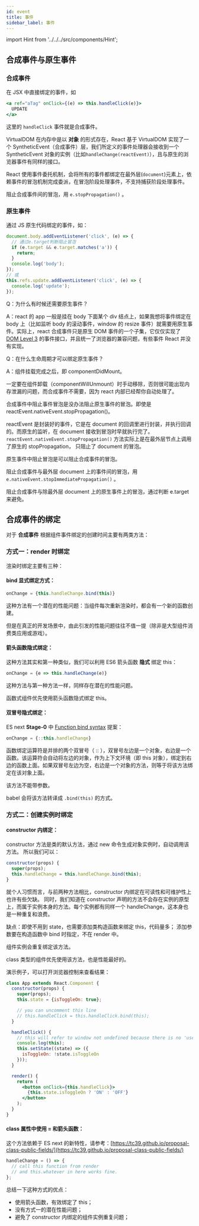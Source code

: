 ```yaml
---
id: event
title: 事件
sidebar_label: 事件
---
```


import Hint from '../../../src/components/Hint';

## 合成事件与原生事件

### 合成事件

在 JSX 中直接绑定的事件，如

```jsx
<a ref="aTag" onClick={(e) => this.handleClick(e)}>
  UPDATE
</a>
```

这里的 `handleClick` 事件就是合成事件。

VirtualDOM 在内存中是以 **对象** 的形式存在，React 基于 VirtualDOM 实现了一个 SyntheticEvent（合成事件）层，我们所定义的事件处理器会接收到一个 SyntheticEvent 对象的实例（比如`handleChange(reactEvent)`），且与原生的浏览器事件有同样的接口。

<Hint type="warn">React 使用事件委托机制，会将所有的事件都绑定在最外层\(`document`\)元素上，依赖事件的冒泡机制完成委派，在冒泡阶段处理事件，不支持捕获阶段处理事件。</Hint>

<Hint type="good">阻止合成事件间的冒泡，用 `e.stopPropagation()` 。</Hint>

### 原生事件

通过 JS 原生代码绑定的事件，如：

```javascript
document.body.addEventListener('click', (e) => {
  // 通过e.target判断阻止冒泡
  if (e.target && e.target.matches('a')) {
    return;
  }
  console.log('body');
});
// 或
this.refs.update.addEventListener('click', (e) => {
  console.log('update');
});
```

Q：为什么有时候还需要原生事件？

A：react 的 app 一般是挂在 body 下面某个 div 结点上，如果我想将事件绑定在 body 上（比如监听 body 的滚动事件，window 的 resize 事件）就需要用原生事件。实际上，react 合成事件只是原生 DOM 事件的一个子集，它仅仅实现了 [DOM Level 3](https://www.w3.org/TR/DOM-Level-3-Events/) 的事件接口，并且统一了浏览器的兼容问题，有些事件 React 并没有实现。

Q：在什么生命周期才可以绑定原生事件？

A：组件挂载完成之后，即 componentDidMount。

<Hint type="bad">一定要在组件卸载（componentWillUnmount）时手动移除，否则很可能出现内存泄漏的问题，而合成事件不需要，因为 react 内部已经帮你自动处理了。</Hint>

<Hint type="warn">合成事件中阻止事件冒泡是没办法阻止原生事件的冒泡。即使是 reactEvent.nativeEvent.stopPropagation\(\)。</Hint>

reactEvent 是封装好的事件，它是在 document 的回调里进行封装，并执行回调的。而原生的监听，在 document 接收到冒泡时早就执行完了。`reactEvent.nativeEvent.stopPropagation()` 方法实际上是在最外层节点上调用了原生的 stopPropagation， 只阻止了 document 的冒泡。

<Hint type="warn">原生事件中阻止冒泡是可以阻止合成事件的冒泡。</Hint>

<Hint type="good">阻止合成事件与最外层 document 上的事件间的冒泡，用 `e.nativeEvent.stopImmediatePropagation()` 。</Hint>

<Hint type="good">阻止合成事件与除最外层 document 上的原生事件上的冒泡，通过判断 e.target 来避免。</Hint>

## 合成事件的绑定

对于 **合成事件** 根据组件事件绑定的创建时间主要有两类方法：

### 方式一：render 时绑定

渲染时绑定主要有三种：

#### bind 显式绑定方式：

```jsx
onChange = {this.handleChange.bind(this)}
```

<Hint type="warn">这种方法有一个潜在的性能问题：当组件每次重新渲染时，都会有一个新的函数创建。</Hint>

但是在真正的开发场景中，由此引发的性能问题往往不值一提（除非是大型组件消费类应用或游戏）。

#### 箭头函数隐式绑定：

这种方法其实和第一种类似，我们可以利用 ES6 箭头函数 **隐式** 绑定 this：

```jsx
onChange = {e => this.handleChange(e)}
```

<Hint type="warn">这种方法与第一种方法一样，同样存在潜在的性能问题。</Hint>

<Hint type="good">函数式组件优先使用箭头函数隐式绑定 this。</Hint>

#### 双冒号隐式绑定：

ES next **Stage-0** 中 [Function bind syntax](https://github.com/zenparsing/es-function-bind) 提案：

```jsx
onChange = {::this.handleChange}
```

函数绑定运算符是并排的两个双冒号（ :: ），双冒号左边是一个对象，右边是一个函数。该运算符会自动将左边的对象，作为上下文环境（即 this 对象），绑定到右边的函数上面。如果双冒号左边为空，右边是一个对象的方法，则等于将该方法绑定在该对象上面。

<Hint type="warn">该方法不能带参数。</Hint>

<Hint type="tip">babel 会将该方法转译成 `.bind(this)` 的方式。</Hint>

### 方式二：创建实例时绑定

#### constructor 内绑定：

constructor 方法是类的默认方法，通过 new 命令生成对象实例时，自动调用该方法。 所以我们可以：

```jsx
constructor(props) {
  super(props);
  this.handleChange = this.handleChange.bind(this);
}
```

就个人习惯而言，与前两种方法相比，constructor 内绑定在可读性和可维护性上也许有些欠缺。 同时，我们知道在 constructor 声明的方法不会存在实例的原型上，而属于实例本身的方法。每个实例都有同样一个 handleChange，这本身也是一种重复和浪费。

缺点：即使不用到 state，也需要添加类构造函数来绑定 this，代码量多； 添加参数要在构造函数中 bind 时指定，不在 render 中。

<Hint type="warn">组件实例会重复绑定该方法。</Hint>

<Hint type="good">class 类型的组件优先使用该方法，也是性能最好的。</Hint>

演示例子，可以打开浏览器控制来查看结果：

```jsx live
class App extends React.Component {
  constructor(props) {
    super(props);
    this.state = {isToggleOn: true};

    // you can uncomment this line
    // this.handleClick = this.handleClick.bind(this);
  }

  handleClick() {
    // this will refer to window not undefined because there is no 'use strict'
    console.log(this);
    this.setState((state) => ({
      isToggleOn: !state.isToggleOn
    }));
  }

  render() {
    return (
      <button onClick={this.handleClick}>
        {this.state.isToggleOn ? 'ON' : 'OFF'}
      </button>
    );
  }
}
```

#### class 属性中使用 = 和箭头函数：

这个方法依赖于 ES next 的新特性，请参考：[https://tc39.github.io/proposal-class-public-fields/](https://tc39.github.io/proposal-class-public-fields/)

```jsx
handleChange = () => {
  // call this function from render
  // and this.whatever in here works fine.
};
```

总结一下这种方式的优点：

- 使用箭头函数，有效绑定了 this；
- 没有方式一的潜在性能问题；
- 避免了 constructor 内绑定的组件实例重复问题；
